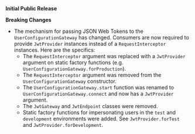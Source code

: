 **Initial Public Release**

**Breaking Changes**

* The mechanism for passing JSON Web Tokens to the ```UserConfigurationGateway``` has changed. Consumers are now required to provide ```JwtProvider``` instances instead of a ```RequestInterceptor``` instances. Here are the specifics:
  * The ```RequestInterceptor``` argument was replaced with a ```JwtProvider``` argument on static factory functions (e.g. ```UserConfigurationGateway.forProduction```).
  * The ```RequestInterceptor``` argument was removed from the ```UserConfigurationGateway``` constructor.
  * The ```UserConfigurationGateway.start``` function was renamed to ```UserConfigurationGateway.connect``` and now has a ```JwtProvider``` argument.
  * The ```JwtGateway``` and ```JwtEndpoint``` classes were removed.
  * Static factory functions for impersonating users in the ```test``` and ```development``` environments were added. See ```JwtProvider.forTest``` and ```JwtProvider.forDevelopment```.